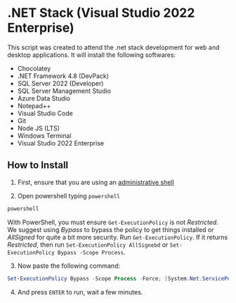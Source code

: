 # .NET Stack (Visual Studio 2022 Enterprise)
This script was created to attend the .net stack development for web and desktop applications. It will install the following softwares:

- Chocolatey
- .NET Framework 4.8 (DevPack)
- SQL Server 2022 (Developer)
- SQL Server Management Studio
- Azure Data Studio
- Notepad++
- Visual Studio Code
- Git
- Node JS (LTS)
- Windows Terminal
- Visual Studio 2022 Enterprise

## How to Install

1. First, ensure that you are using an [administrative shell](https://www.howtogeek.com/194041/how-to-open-the-command-prompt-as-administrator-in-windows-10/)

2. Open powershell typing `powershell`

```cmd
powershell
```

 With PowerShell, you must ensure `Get-ExecutionPolicy` is not *Restricted*. We suggest using *Bypass* to bypass the policy to get things installed or *AllSigned* for quite a bit more security.
 Run `Get-ExecutionPolicy`. If it returns *Restricted*, then run `Set-ExecutionPolicy AllSignebd` or `Set-ExecutionPolicy Bypass -Scope Process`.

3. Now paste the following command:
```powershell
Set-ExecutionPolicy Bypass -Scope Process -Force; [System.Net.ServicePointManager]::SecurityProtocol = [System.Net.ServicePointManager]::SecurityProtocol -bor 3072; iex ((New-Object System.Net.WebClient).DownloadString('https://raw.githubusercontent.com/alan-lisboa/dev-setup/main/scripts/net_enterprise/install.ps1'))
```

4. And press `ENTER` to run, wait a few minutes.
